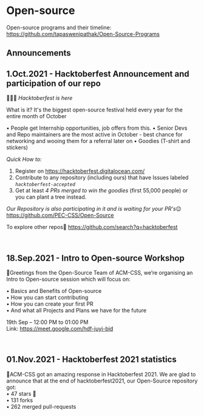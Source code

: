 # Open-source

Open-source programs and their timeline: https://github.com/tapaswenipathak/Open-Source-Programs

## Announcements
## 1.Oct.2021 - Hacktoberfest Announcement and participation of our repo
👻🎃🍬
*Hacktoberfest is here*

What is it?
It's the biggest open-source festival held every year for the entire month of October

• People get Internship opportunities, job offers from this.
• Senior Devs and Repo maintainers are the most active in October - best chance for networking and wooing them for a referral later on
• Goodies (T-shirt and stickers)

*Quick How to:*
1. Register on https://hacktoberfest.digitalocean.com/
2. Contribute to any repository (including ours) that have Issues labeled *`hacktoberfest-accepted`*
3. Get at least *4 PRs merged to win the goodies* (first 55,000 people) or you can plant a tree instead.

*Our Repository is also participating in it and is waiting for your PR's*😉
https://github.com/PEC-CSS/Open-Source

To explore other repos🧐
https://github.com/search?q=hacktoberfest

<br />

## 18.Sep.2021 - Intro to Open-source Workshop
👾Greetings from the Open-Source Team of ACM-CSS, we’re organising an Intro to Open-source session which will focus on:   

• Basics and Benefits of Open-source  
• How you can start contributing  
• How you can create your first PR  
• And what all Projects and Plans we have for the future    

19th Sep – 12:00 PM to 01:00 PM  
Link: https://meet.google.com/hdf-juyj-bjd

<br/>

## 01.Nov.2021 - Hacktoberfest 2021 statistics
👾ACM-CSS got an amazing response in Hacktoberfest 2021. We are glad to announce that at the end of hacktoberfest2021, our Open-Source repository got: <br/>
• 47 stars 🌟<br/>
• 131 forks <br/>
• 262 merged pull-requests <br/>

